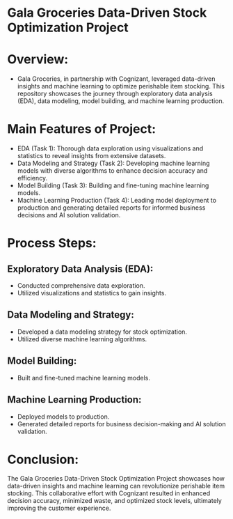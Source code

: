 
# Gala Groceries Data-Driven Stock Optimization Project

# Overview:
- Gala Groceries, in partnership with Cognizant, leveraged data-driven insights and machine learning to optimize perishable item stocking. This repository showcases the journey through exploratory data analysis (EDA), data modeling, model building, and machine learning production.

# Main Features of Project:

   - EDA (Task 1): Thorough data exploration using visualizations and statistics to reveal insights from extensive datasets.
   - Data Modeling and Strategy (Task 2): Developing machine learning models with diverse algorithms to enhance decision accuracy and efficiency.
   - Model Building (Task 3): Building and fine-tuning machine learning models.
   - Machine Learning Production (Task 4): Leading model deployment to production and generating detailed reports for informed business decisions and AI solution validation.

# Process Steps:

 ## Exploratory Data Analysis (EDA):
 
   - Conducted comprehensive data exploration.
   - Utilized visualizations and statistics to gain insights.

 ## Data Modeling and Strategy:
 
   - Developed a data modeling strategy for stock optimization.
   - Utilized diverse machine learning algorithms.

 ## Model Building:
 
   - Built and fine-tuned machine learning models.

 ## Machine Learning Production:
 
   - Deployed models to production.
   - Generated detailed reports for business decision-making and AI solution validation.

# Conclusion:
The Gala Groceries Data-Driven Stock Optimization Project showcases how data-driven insights and machine learning can revolutionize perishable item stocking. This collaborative effort with Cognizant resulted in enhanced decision accuracy, minimized waste, and optimized stock levels, ultimately improving the customer experience.

